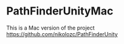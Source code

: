 # PathFinderUnityMac
This is a Mac version of the project https://github.com/nikolozc/PathFinderUnity
